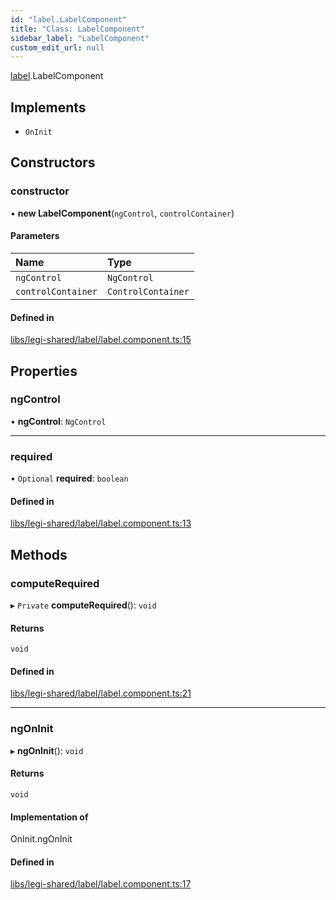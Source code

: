 ```yaml
---
id: "label.LabelComponent"
title: "Class: LabelComponent"
sidebar_label: "LabelComponent"
custom_edit_url: null
---
```


[label](../modules/label).LabelComponent

## Implements

- `OnInit`

## Constructors

### constructor

• **new LabelComponent**(`ngControl`, `controlContainer`)

#### Parameters

| Name | Type |
| :------ | :------ |
| `ngControl` | `NgControl` |
| `controlContainer` | `ControlContainer` |

#### Defined in

[libs/legi-shared/label/label.component.ts:15](https://github.com/cognizone/ng-cognizone/blob/0401c67/libs/legi-shared/label/label.component.ts#L15)

## Properties

### ngControl

• **ngControl**: `NgControl`

___

### required

• `Optional` **required**: `boolean`

#### Defined in

[libs/legi-shared/label/label.component.ts:13](https://github.com/cognizone/ng-cognizone/blob/0401c67/libs/legi-shared/label/label.component.ts#L13)

## Methods

### computeRequired

▸ `Private` **computeRequired**(): `void`

#### Returns

`void`

#### Defined in

[libs/legi-shared/label/label.component.ts:21](https://github.com/cognizone/ng-cognizone/blob/0401c67/libs/legi-shared/label/label.component.ts#L21)

___

### ngOnInit

▸ **ngOnInit**(): `void`

#### Returns

`void`

#### Implementation of

OnInit.ngOnInit

#### Defined in

[libs/legi-shared/label/label.component.ts:17](https://github.com/cognizone/ng-cognizone/blob/0401c67/libs/legi-shared/label/label.component.ts#L17)
